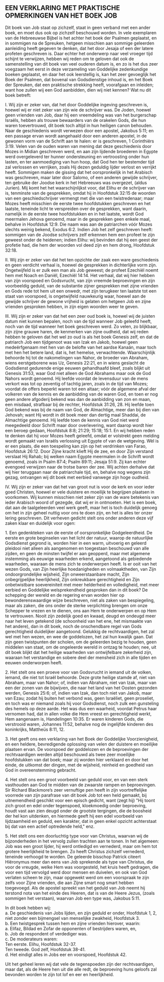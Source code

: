 ## EEN VERKLARING MET PRAKTISCHE OPMERKINGEN VAN HET BOEK JOB

Dit boek van Job staat op zichzelf, staat in geen verband met een ander boek, en moet dus ook op zichzelf beschouwd worden. In vele exemplaren van de Hebreeuwse Bijbel is het achter het boek der Psalmen geplaatst, en in sommigen na de Spreuken, hetgeen misschien aan sommige geleerden aanleiding heeft gegeven te denken, dat het door Jesaja of een der latere profeten geschreven is. Daar echter het onderwerp naar veel vroeger tijd schijnt te verwijzen, hebben wij reden om te geloven dat ook de samenstelling van dit boek van veel ouderen datum is, en zo is het dus zeer voegzaam het eerst in deze verzameling van Goddelijke zedenkundige boeken geplaatst, en daar het ook leerstellig is, kan het zeer gevoeglijk het Boek der Psalmen, dat bovenal van Godsdienstige inhoud is, en het Boek der Spreuken, dat een praktische strekking heeft, voorafgaan en inleiden; want hoe zullen wij een God aanbidden, dien wij niet kennen? Wat nu dit boek betreft:

I. Wij zijn er zeker van, dat het door Goddelijke ingeving geschreven is, hoewel wij er niet zeker van zijn wie de schrijver was. De Joden, hoewel geen vrienden van Job, daar hij een vreemdeling was van het burgerschap Israëls, hebben als trouwe bewaarders van de orakelen Gods, die hun waren toevertrouwd, dit boek toch altijd in hun heiligen canon behouden. Naar de geschiedenis wordt verwezen door een apostel, Jakobus 5:11; en een passage ervan wordt aangehaald door een anderen apostel, in de gewonen vorm van de Schrift aan te halen: er is geschreven, 1 Corinthiërs 3:19. Velen van de ouden waren van mening dat deze geschiedenis door Mozes in Midian geschreven werd, en aan zijn lijdende broederen in Egypte werd overgeleverd ter hunner ondersteuning en vertroosting onder hun lasten, en ter aanmoediging van hun hoop, dat God hen ter bestemder tijd zal verlossen en verrijken, zoals Hij dezen geduldig lijder verlost en verrijkt heeft. Sommigen maken de gissing dat het oorspronkelijk in het Arabisch was geschreven, maar later door Salomo, of een anderen gewijde schrijver, ten gebruike der Joodse kerk in het Hebreeuws was overgezet, (aldus Jurien). 
Mij komt het het waarschijnlijkst voor, dat Elihu er de schrijver van is, tenminste van de gesprekken, omdat hij in Hoofdstuk 32:15 de woorden van een geschiedschrijver vermengt met die van een twistredenaar; maar Mozes heeft misschien de eerste twee hoofdstukken geschreven en het laatste, teneinde licht te verspreiden over de gesprekken, want daarin, namelijk in de eerste twee hoofdstukken en in het laatste, wordt God meermalen Jehova genoemd, maar in de gesprekken geen enkele maal, behalve in Hoofdstuk 12:9. Die naam was aan de patriarchen vóór Mozes slechts weinig bekend, Exodus 6:2. Indien Job het zelf geschreven heeft: sommigen van de Joodse schrijvers zelf erkennen hem een profeet te zijn geweest onder de heidenen; indien Elihu: wij bevinden dat hij een geest der profetie had, die hem der woorden vol deed zijn en hem drong, Hoofdstuk 32:18.

II. Wij zijn er zeker van dat het ten opzichte der zaak een ware geschiedenis en geen verdicht verhaal is, hoewel de gesprekken in dichterlijke vorm zijn. Ongetwijfeld is er zulk een man als Job geweest; de profeet Ezechiël noemt hem met Noach en Daniël, Ezechiël 14:14. Het verhaal, dat wij hier hebben van zijn voorspoed en Godsvrucht, van zijn vreemde beproevingen en zijn voorbeeldig geduld, van de substantie zijner gesprekken met zijne vrienden en Gods rede tot hem uit een onwedr, met zijn terugkeer ten laatste tot een staat van voorspoed, is ongetwijfeld nauwkeurig waar, hoewel aan de gewijde schrijver de gewone vrijheid is gelaten om hetgeen Job en zijne vrienden gesproken hebben, in zijn eigen woorden weer te geven.

III. Wij zijn er zeker van dat het een zeer oud boek is, hoewel wij de juisten datum niet kunnen bepalen, noch van de tijd wanneer Job geleefd heeft, noch van de tijd wanneer het boek geschreven werd. Zo velen, zo blijkbaar, zijn zijne grauwe haren, de kenmerken van zijne oudheid, dat wij reden hebben te geloven dat het wel zo oud is als het boek Genesis zelf, en dat de patriarch Job een tijdgenoot was van Izak en Jakob, hoewel geen medeërfgenaam met hen van de belofte van het aardse Kanaän, maar toch met hen het betere land, dat is, het hemelse, verwachtende. Waarschijnlijk behoorde hij tot de nakomelingen van Nahor, de broeder van Abraham, wiens eerstgeborene was Uz, Genesis 22:21, en in wiens geslacht de Godsdienst gedurende enige eeuwen gehandhaafd bleef, zoals blijkt uit Genesis 31:53, waar God niet alleen de God Abrahams maar ook de God Nahors wordt genoemd. Hij leefde voordat de levensduur van de mens verkort was tot op zeventig of tachtig jaren, zoals in de tijd van Mozes; voordat de offers beperkt waren tot een altaar; vóór de algemene afval der volkeren van de kennis en de aanbidding van de waren God, en toen er nog geen andere afgoderij bekend was dan de aanbidding van zon en maan, een misdaad, strafbaar bij de rechter, Hoofdstuk 31:26, 28. 
Hij leefde toen God bekend was bij de naam van God, de Almachtige, meer dan bij dien van Jehovah; want Hij wordt in dit boek meer dan dertig maal Shaddai, de Almachtige genoemd. Hij leefde toen de kennis van God niet werd meegedeeld door Schrift maar door overlevering, want daarop wordt hier een beroep gedaan, Hoofdstuk 8:8; 21:29; 15:18; 15:1. En wij hebben reden te denken dat hij voor Mozes heeft geleefd, omdat er volstrekt geen melding wordt gemaakt van Israëls verlossing uit Egypte of van de wetgeving. Wèl is er een plaats, die een toespeling kan zijn op het verdrinken van Farao, Hoofdstuk 26:12. Door Zijne kracht klieft Hij de zee, en door Zijn verstand verslaat Hij Rahab; bij welken naam Egypte meermalen in de Schrift wordt genoemd, zoals in Psalm 87:4; Psalm 89:11; Jesaja 51:9. Zij kan echter evengoed verwijzen naar de trotse baren der zee. Wij achten derhalve dat wij hier teruggaan naar de patriarchale tijd, en, behalve nog wegens zijn gezag, ontvangen wij dit boek met eerbied vanwege zijn hoge oudheid.

IV. Wij zijn er zeker van dat het van groot nut is voor de kerk en voor ieder goed Christen, hoewel er vele duistere en moeilijk te begrijpen plaatsen in voorkomen. Wij kunnen misschien niet zeker zijn van de ware betekenis van ieder Arabisch woord of gezegde, dat wij er in ontmoeten. Het is een boek, dat aan de taalgeleerden veel werk geeft, maar het is toch duidelijk genoeg om het in zijn geheel nuttig voor ons te doen zijn, en het is alles ter onzer lering geschreven. Dit verheven gedicht stelt ons onder anderen deze vijf zaken klaar en duidelijk voor ogen:

1\. Een gedenkteken van de eerste of oorspronkelijke Godgeleerdheid. De eerste en grote beginselen van het licht der natuur, waarop de natuurlijke Godsdienst gegrond is, worden hier in een warm, uitvoerig en geleerd pleidooi niet alleen als aangenomen en toegestaan beschouwd van alle zijden, en geen de minsten twijfel er aan geopperd, maar met algemene instemming als eeuwige waarheden erkend, aangetoond als gebiedende waarheden, waaraan de mens zich te onderwerpen heeft. Is er ooit van het wezen Gods, van Zijn heerlijke hoedanigheden en volmaaktheden, van Zijn ondoorgrondelijke wijsheid, Zijn onweerstaanbare macht, Zijn onbegrijpelijke heerlijkheid, Zijn onkreukbare gerechtigheid en Zijn onbetwistbare soevereiniteit met meer helderheid en volledigheid, met meer eerbied en Goddelijke welsprekendheid gesproken dan in dit boek? 
De schepping der wereld en de regering ervan worden hier op bewonderenswaardige wijze beschreven, niet als zaken van bespiegeling, maar als zaken, die ons onder de sterke verplichting brengen om onze Schepper te vrezen en te dienen, ons aan Hem te onderwerpen en op Hem te vertrouwen. Nooit zijn zedelijk goed en kwaad, deugd en ondeugd meer naar het leven getekend (de schoonheid van het ene, het mismaakte van het andere), dan in dit boek, noch de onschendbare regel van Gods gerechtigheid duidelijker aangetoond. Gelukkig de rechtvaardigen, het zal wel met hen wezen, en wee de goddelozen, het zal hun kwalijk gaan. Dat zijn geen twistpunten der scholen, om de geleerden bezig te houden, geen middelen van staat, om de ongeleerde wereld in ontzag te houden; nee, uit dit boek blijkt dat het heilige waarheden van ontwijfelbare zekerheid zijn, waaraan het verstandige en sobere deel der mensheid zich in alle tijden en eeuwen onderworpen heeft.

2\. Het stelt ons een proeve voor van Godsvrucht in iemand uit de volken, iemand, die niet tot Israël behoorde. Deze grote heilige stamde af, niet van Abraham, maar van Nahor; of, indien van Abraham, niet van Izak, maar van een der zonen van de bijwijven, die naar het land van het Oosten gezonden werden, Genesis 25:6; of, indien van Izak, dan toch niet van Jakob, maar van Ezau; zodat hij buiten het verbond was, geen Israëliet, geen proseliet, en toch was er niemand zoals hij voor Godsdienst, noch zulk een gunsteling des hemels op deze aarde. Het was dus een waarheid, voordat Petrus haar vernomen had, dat in allen volke die Hem vreest en gerechtigheid werkt, Hem aangenaam is, Handelingen 10:35. Er waren kinderen Gods, die verstrooid waren, Johannes 11:52, behalve nog de ingelijfde kinderen des koninkrijks, Mattheüs 8:11, 12.

3\. Het geeft ons een verklaring van het Boek der Goddelijke Voorzienigheid, en een heldere, bevredigende oplossing van velen der duistere en moeilijke plaatsen ervan. De voorspoed der goddelozen en de beproevingen der rechtvaardigen werden altijd beschouwd als twee zeer moeilijke hoofdstukken van dat boek; maar zij worden hier verklaard en door het einde, de uitkomst der dingen, met de wijsheid, reinheid en goedheid van God in overeenstemming gebracht.

4\. Het stelt ons een groot voorbeeld van geduld voor, en van een sterk vasthouden aan God te midden van de zwaarste rampen en beproevingen. Sir Richard Blackmore’s zeer vernuftige pen heeft in zijn voortreffelijke voorrede van zijn parafrase van dit boek Job tot een held gemaakt, bij uitnemendheid geschikt voor een episch gedicht, want (zegt hij) "Hij toont zich groot en edel onder tegenspoed, kloekmoedig onder beproeving, houdt vast aan zien deugd onder de grootste tergingen, die de boosheid der hel kon uitdenken, en hiermede geeft hij een edel voorbeeld van lijdzaamheid en geduld, een karakter, dat in geen enkel opzicht achterstaat bij dat van een actief optredende held," enz.

5\. Het stelt ons een doorluchtig type voor van Christus, waarvan wij de bijzonderheden in het vervolg zullen trachten aan te tonen. In het algemeen: Job was een groot lijder, hij werd ontledigd en vernederd, maar om hem tot grotere heerlijkheid te brengen. Zo heeft Christus zichzelf vernederd, teneinde verhoogd te worden. De geleerde bisschop Patrick citeert Hiëronymus meer dan eens van Job sprekende als type van Christus, die voor de vreugde, welke Hem was voorgesteld, het kruis heeft gedragen, die voor een tijd vervolgd werd door mensen en duivelen, en ook van God verlaten scheen te zijn, maar opgewekt werd om een voorspraak te zijn zelfs voor Zijne vrienden, die aan Zijne smart nog smart hebben toegevoegd. Als de apostel spreekt van het geduld van Job neemt hij terstond nota van het einde des Heeren, dat is van de Heere Jezus, (zoals sommigen het verstaan), waarvan Job een type was, Jakobus 5:11.
 
In dit boek hebben wij:  
a. De geschiedenis van Jobs lijden, en zijn geduld er onder, Hoofdstuk 1, 2, niet zonder een bijmengsel van menselijke zwakheid, Hoofdstuk 3.  
b. Een twistgesprek tussen hem en zijne vrienden hierover, waarin:  
a. Elifaz, Bildad en Zofar de opponenten of bestrijders waren, en,  
b. Job de respondent of verdediger was.  
c. De moderateurs waren:   
Ten eerste. Elihu, Hoofdstuk 32-37.  
Ten tweede. God zelf, Hoofdstuk 38-41.  
d. Het eindigt alles in Jobs eer en voorspoed, Hoofdstuk 42. 

Uit het geheel leren wij dat vele de tegenspoeden zijn der rechtvaardigen, maar dat, als de Heere hen uit die alle redt, de beproeving huns geloofs zal bevonden worden te zijn tot lof en eer en heerlijkheid.
